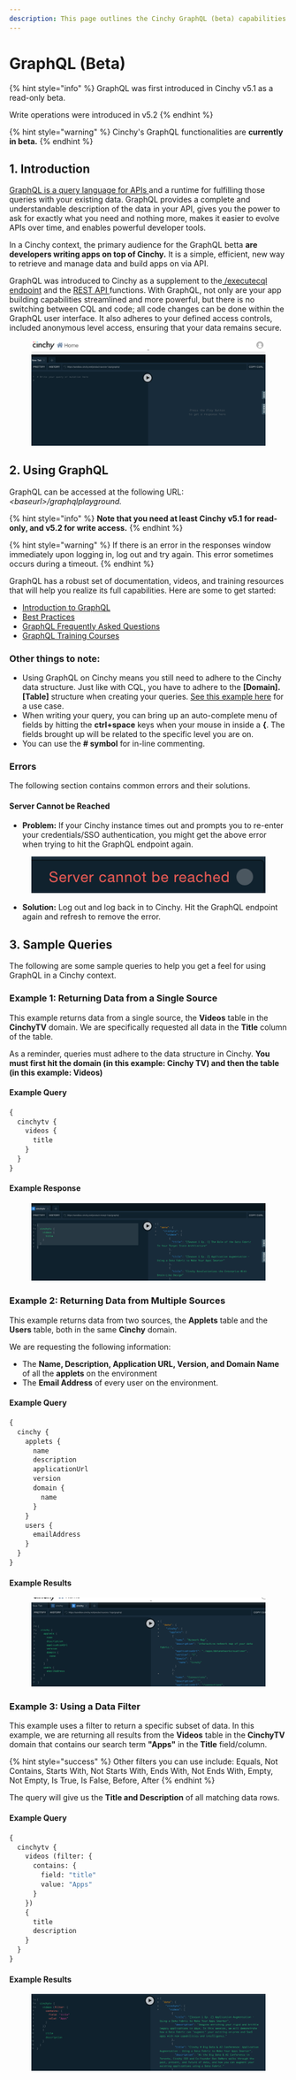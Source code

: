 ```yaml
---
description: This page outlines the Cinchy GraphQL (beta) capabilities
---
```


# GraphQL (Beta)

{% hint style="info" %}
GraphQL was first introduced in Cinchy v5.1 as a read-only beta.

Write operations were introduced in v5.2
{% endhint %}

{% hint style="warning" %}
Cinchy's GraphQL functionalities are **currently in beta.**
{% endhint %}

## 1. Introduction

[GraphQL is a query language for APIs ](https://graphql.org/)and a runtime for fulfilling those queries with your existing data. GraphQL provides a complete and understandable description of the data in your API, gives you the power to ask for exactly what you need and nothing more, makes it easier to evolve APIs over time, and enables powerful developer tools.

In a Cinchy context, the primary audience for the GraphQL betta **are developers writing apps on top of Cinchy.** It is a simple, efficient, new way to retrieve and manage data and build apps on via API.

GraphQL was introduced to Cinchy as a supplement to the[ /executecql endpoint](../../api-guide/api-overview/#2.5-api-executecql) and the [REST API ](../../api-guide/api-overview/)functions. With GraphQL, not only are your app building capabilities streamlined and more powerful, but there is no switching between CQL and code; all code changes can be done within the GraphQL user interface. It also adheres to your defined access controls, included anonymous level access, ensuring that your data remains secure.

<figure><img src="../../.gitbook/assets/image (357).png" alt=""><figcaption></figcaption></figure>

## 2. Using GraphQL

GraphQL can be accessed at the following URL: _\<baseurl>/graphqlplayground._

{% hint style="info" %}
**Note that you need at least Cinchy v5.1 for read-only, and v5.2 for write access.**
{% endhint %}

{% hint style="warning" %}
If there is an error in the responses window immediately upon logging in, log out and try again. This error sometimes occurs during a timeout.
{% endhint %}

GraphQL has a robust set of documentation, videos, and training resources that will help you realize its full capabilities. Here are some to get started:

* [Introduction to GraphQL](https://graphql.org/learn/)
* [Best Practices](https://graphql.org/learn/best-practices/)
* [GraphQL Frequently Asked Questions](https://graphql.org/faq/)
* [GraphQL Training Courses](https://graphql.org/community/users/#training-courses)

### **Other things to note:**

* Using GraphQL on Cinchy means you still need to adhere to the Cinchy data structure. Just like with CQL, you have to adhere to the **\[Domain].\[Table]** structure when creating your queries. [See this example here](graphql-beta.md#example-1) for a use case.
* When writing your query, you can bring up an auto-complete menu of fields by hitting the **ctrl+space** keys when your mouse in inside a **{**. The fields brought up will be related to the specific level you are on.
* You can use the **# symbol** for in-line commenting.

### Errors

The following section contains common errors and their solutions.

#### Server Cannot be Reached

* **Problem:** If your Cinchy instance times out and prompts you to re-enter your credentials/SSO authentication, you might get the above error when trying to hit the GraphQL endpoint again.

<figure><img src="../../.gitbook/assets/image (53).png" alt=""><figcaption></figcaption></figure>

* **Solution:** Log out and log back in to Cinchy. Hit the GraphQL endpoint again and refresh to remove the error.

## 3. Sample Queries

The following are some sample queries to help you get a feel for using GraphQL in a Cinchy context.

### Example 1: Returning Data from a Single Source

This example returns data from a single source, the **Videos** table in the **CinchyTV** domain. We are specifically requested all data in the **Title** column of the table.

As a reminder, queries must adhere to the data structure in Cinchy. **You must first hit the domain (in this example: Cinchy TV) and then the table (in this example: Videos)**

#### Example Query

```graphql
{
  cinchytv {
    videos {
      title
    }
  }
}
```

#### Example Response

<figure><img src="../../.gitbook/assets/image (527).png" alt=""><figcaption></figcaption></figure>

### Example 2: Returning Data from Multiple Sources

This example returns data from two sources, the **Applets** table and the **Users** table, both in the same **Cinchy** domain.

We are requesting the following information:

* The **Name, Description, Application URL, Version, and Domain Name** of all the **applets** on the environment
* The **Email Address** of every user on the environment.

#### Example Query

```graphql
{
  cinchy {
    applets {
      name
      description
      applicationUrl
      version
      domain {
        name
      }
    }
    users {
      emailAddress
    }
  }
}
```

#### Example Results

<figure><img src="../../.gitbook/assets/image (454).png" alt=""><figcaption></figcaption></figure>

### Example 3: Using a Data Filter&#x20;

This example uses a filter to return a specific subset of data. In this example, we are returning all results from the **Videos** table in the **CinchyTV** domain that contains our search term **"Apps"** in the **Title** field/column.

{% hint style="success" %}
Other filters you can use include: Equals, Not Contains, Starts With, Not Starts With, Ends With, Not Ends With, Empty, Not Empty, Is True, Is False, Before, After
{% endhint %}

The query will give us the **Title and Description** of all matching data rows.

#### Example Query

```graphql
{
  cinchytv {
    videos (filter: {
      contains: {
        field: "title"
        value: "Apps"
      }
    })
    {
      title
      description
    }
  }
}
```

#### Example Results

<figure><img src="../../.gitbook/assets/image (626).png" alt=""><figcaption></figcaption></figure>
